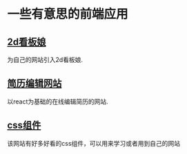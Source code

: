 # 一些有意思的前端应用

## [2d看板娘](https://oml2d.com/api/interfaces/Options.html)

为自己的网站引入2d看板娘.

## [简历编辑网站](https://resume.sugarat.top/)

以react为基础的在线编辑简历的网站.

## [css组件](https://uiverse.io/)

该网站有好多好看的css组件，可以用来学习或者用到自己的网站